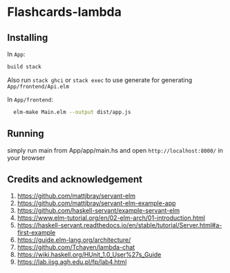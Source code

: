 # Flashcards-lambda

## Installing
In `App`:
```bash
build stack
```
Also run `stack ghci` or `stack exec` to use generate for generating `App/frontend/Api.elm`

In `App/frontend`:
```bash
  elm-make Main.elm --output dist/app.js
```
## Running
simply run main from App/app/main.hs and open `http://localhost:8000/` in your browser

## Credits and acknowledgement
1. https://github.com/mattjbray/servant-elm
2. https://github.com/mattjbray/servant-elm-example-app
3. https://github.com/haskell-servant/example-servant-elm
4. https://www.elm-tutorial.org/en/02-elm-arch/01-introduction.html
5. https://haskell-servant.readthedocs.io/en/stable/tutorial/Server.html#a-first-example
6. https://guide.elm-lang.org/architecture/
7. https://github.com/Tchayen/lambda-chat
8. https://wiki.haskell.org/HUnit_1.0_User%27s_Guide
9. https://lab.iisg.agh.edu.pl/fp/lab4.html
